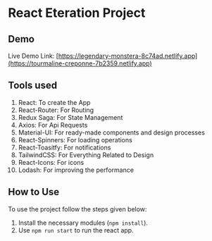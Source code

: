 # React Eteration Project

## Demo
Live Demo Link: [https://legendary-monstera-8c74ad.netlify.app](https://tourmaline-creponne-7b2359.netlify.app)

## Tools used

1. React: To create the App
2. React-Router: For Routing
3. Redux Saga: For State Management
5. Axios: For Api Requests
6. Material-UI: For ready-made components and design processes
7. React-Spinners: For loading operations
8. React-Toasitfy: For notifications
9. TailwindCSS: For Everything Related to Design
10. React-Icons: For icons
11. Lodash: For improving the performance

## How to Use

To use the project follow the steps given below:

1. Install the necessary modules (`npm install`).
2. Use `npm run start` to run the react app.
